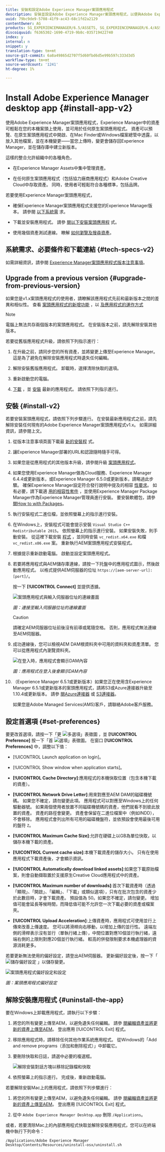 ```yaml
---
title: 安裝和設定Adobe Experience Manager案頭應用程式
description: 安裝並設定Adobe Experience Manager案頭應用程式，以便與Adobe Experience Manager Assets伺服器搭配運作，並下載您本機檔案系統上的資產。
uuid: 79bc9de9-5708-41f9-ac43-68c1fd2a2129
contentOwner: AG
products: SG_EXPERIENCEMANAGER/6.5/ASSETS, SG_EXPERIENCEMANAGER/6.4/ASSETS, SG_EXPERIENCEMANAGER/6.3/ASSETS
discoiquuid: f6365302-1690-4719-9b8c-035719422740
index: y
internal: n
snippet: y
translation-type: tm+mt
source-git-commit: 6a8a49865d2707f5d60fbd6d5e99b597c333d3d5
workflow-type: tm+mt
source-wordcount: '1241'
ht-degree: 1%

---
```



# Install Adobe Experience Manager desktop app {#install-app-v2}

使用Adobe Experience Manager案頭應用程式，Experience Manager中的資產可輕鬆在您的本機案頭上使用，並可用於任何原生案頭應用程式。 資產可以預覽、在原生案頭應用程式中開啟、在Mac Finder或Windows檔案總管中透露，以放入其他檔案，並在本機變更——當您上傳時，變更會儲存回Experience Manager，並在儲存庫中建立新版本。

這樣的整合允許組織中的各種角色，

* 在Experience Manager Assets中集中管理資產。

* 在任何原生案頭應用程式（包括協力廠商應用程式）和Adobe Creative Cloud中存取資產。 同時，使用者可輕鬆符合各種標準，包括品牌。

若要使用Experience Manager案頭應用程式，

* 確保Experience Manager案頭應用程式支援您的Experience Manager版本。 請參閱 [以下系統需](release-notes.md#system-requirements-and-prerequisites-v2) 求。

* 下載並安裝應用程式。 請參 [閱以下安裝案頭應用程](#install-v2) 式。

* 使用幾個資產測試連線。 瞭解 [如何瀏覽及搜尋資產](using.md#browse-search-preview-assets)。

## 系統需求、必要條件和下載連結 {#tech-specs-v2}

如需詳細資訊，請參閱 [Experience Manager案頭應用程式版本注意事項](release-notes.md)。

## Upgrade from a previous version {#upgrade-from-previous-version}

如果您是v1.x案頭應用程式的使用者，請瞭解該應用程式先前和最新版本之間的差異和相似性。 查看 [案頭應用程式的新增功能](introduction.md#whats-new-v2) ，以 [及應用程式的運作方式](release-notes.md#how-app-works)

>[!NOTE]
>
>電腦上無法共存兩個版本的案頭應用程式。 在安裝版本之前，請先解除安裝其他版本。

若要從舊版應用程式升級，請依照下列指示進行：

1. 在升級之前，請同步您的所有資產，並將變更上傳至Experience Manager。 這是為了避免在解除安裝應用程式時遺失任何編輯。

1. 解除安裝舊版應用程式。 卸載時，選擇清除快取的選項。

1. 重新啟動您的電腦。

1. [下載](release-notes.md) ，並 [安裝](#install-v2) 最新的應用程式。 請依照下列指示進行。

## 安裝 {#install-v2}

若要安裝案頭應用程式，請依照下列步驟進行。 在安裝最新應用程式之前，請先解除安裝任何現有的Adobe Experience Manager案頭應用程式v1.x。 如需詳細資訊，請參閱上文。

1. 從版本注意事項頁面下載最 [新的安裝程](release-notes.md) 式。

1. 讓Experience Manager部署的URL和認證隨時隨手可得。

1. 如果您是從應用程式的其他版本升級，請參閱升級 [案頭應用程式](#upgrade-from-previous-version)。

1. 如果您使用Experience Manager做為Cloud服務、Experience Manager 6.4.4或更新版本，或Experience Manager 6.5.0或更新版本，請略過此步驟。 確保Experience Manager設定符合發行說明中提及的相容 [性要求](release-notes.md)。 如有必要，請下載適 [用的相容性套件](https://www.adobeaemcloud.com/content/marketplace/marketplaceProxy.html?packagePath=/content/companies/public/adobe/packages/cq640/featurepack/adobe-asset-link-support) ，並使用Experience Manager Package Manager作為Experience Manager管理員進行安裝。 要安裝軟體包，請參 [閱How to with Packages](https://docs.adobe.com/content/help/en/experience-manager-65/administering/contentmanagement/package-manager.html)。

1. 執行安裝程式二進位檔，並依照螢幕上的指示進行安裝。

1. 在Windows上，安裝程式可能會提示安裝 `Visual Studio C++ Redistributable 2015`。 依照螢幕上的指示進行安裝。 如果安裝失敗，則手動安裝。 從這裡下載安裝 [程式](https://www.microsoft.com/en-us/download/details.aspx?id=52685) ，並同時安裝 `vc_redist.x64.exe` 和檔 `vc_redist.x86.exe` 案。 重新執行AEM案頭應用程式安裝程式。

1. 根據提示重新啟動電腦。 啟動並設定案頭應用程式。

1. 若要將應用程式與AEM儲存庫連線，請按一下托盤中的應用程式圖示，然後啟動應用程式。 以格式提供AEM伺服器的位址 `https://[aem-server-url]:[port]/`。

   按一下 **[!UICONTROL Connect]** 並提供憑據。

   ![案頭應用程式與輸入伺服器位址的連線畫面](assets/connect_da2.png)

   *圖：連接至輸入伺服器位址的連線畫面*

   >[!CAUTION]
   >
   >請確定AEM伺服器位址前後沒有前導或尾隨空格。 否則，應用程式無法連線至AEM伺服器。

1. 成功連線後，您可以檢視AEM DAM根資料夾中可用的資料夾和資產清單。 您可以從應用程式內瀏覽資料夾。

   ![在登入時，應用程式會顯示DAM內容](assets/firstview_da2.png)

   *圖：應用程式在登入後會顯示DAM內容*

1. （Experience Manager 6.5.1或更新版本）如果您正在使用含Experience Manager 6.5.1或更新版本的案頭應用程式，請將S3或Azure連接器升級至1.10.4或更新版本。 請參 [閱Azure連接器](https://docs.adobe.com/content/help/en/experience-manager-65/deploying/deploying/data-store-config.html#AzureDataStore) 或 [S3連接器](https://docs.adobe.com/content/help/en/experience-manager-65/deploying/deploying/data-store-config.html#AmazonS3DataStore)。

   如果您是Adobe Managed Services(AMS)客戶，請聯絡Adobe客戶服務。

## 設定首選項 {#set-preferences}

要更改首選項，請按一下「更 ![多選項」表徵圖](assets/do-not-localize/more_options_da2.png) ，並 **[!UICONTROL Preference]** 按一下「首 ![選項」表徵圖](assets/do-not-localize/preferences_icon_da2.png)。 在窗口 **[!UICONTROL Preferences]** 中，調整以下值：

* [!UICONTROL Launch application on login]。

* [!UICONTROL Show window when application starts]。

* **[!UICONTROL Cache Directory]**:應用程式的本機快取位置（包含本機下載的資產）。

* **[!UICONTROL Network Drive Letter]**:用來對應至AEM DAM的磁碟機號碼。 如果您不確定，請勿變更此項。 應用程式可以對應至Windows上的任何驅動器號。 如果兩個使用者放置不同磁碟機號碼的資產，他們就看不到彼此放置的資產。 資產的路徑會變更。 資產會保留在二進位檔案中（例如INDD），不會移除。 應用程式會列出所有可用的磁碟機盤符，並依預設會使用最後可用的盤符 `Z`。

* **[!UICONTROL Maximum Cache Size]**:允許在硬碟上以GB為單位快取，以儲存本機下載的資產。

* **[!UICONTROL Current cache size]**:本機下載資產的儲存大小。 只有在使用應用程式下載資產後，才會顯示資訊。

* **[!UICONTROL Automatically download linked assets]**:如果您下載原始檔案，則會自動擷取置於支援原生Creative Cloud應用程式中的資產。

* **[!UICONTROL Maximum number of downloads]**:首次下載資產時（透過「顯現」、「開啟」、「編輯」、「下載」或類似選項），只有在批次包含的資產少於此數目時，才會下載資產。 預設值為 50。如果您不確定，請勿變更。 增加值可能會延長等候時間，而降低值可能不允許您一次下載必要的資產或檔案夾。

* **[!UICONTROL Upload Acceleration]**:上傳資產時，應用程式可使用並行上傳來改善上傳速度。 您可以將滑桿向右移動，以增加上傳的並行性。 遠端左側的滑桿表示沒有並行（單執行緒上傳），中間位置對應10個並行執行緒，遠端右側的上限則對應20個並行執行緒。 較高的併發限制要求本機處理器的資源消耗更多。

若要更新無法使用的偏好設定，請登出AEM伺服器。 更新偏好設定後，按一下「 ![儲存偏好設定](assets/do-not-localize/save_preferences_da2.png) 」以儲存變更。

![案頭應用程式偏好設定和設定](assets/preferences_da2.png)

*圖：案頭應用程式偏好設定*

## 解除安裝應用程式 {#uninstall-the-app}

要在Windows上卸載應用程式，請執行以下步驟：

1. 將您的所有變更上傳至AEM，以避免遺失任何編輯。 請參 [閱編輯資產並將更新的資產上傳至AEM](using.md#edit-assets-upload-updated-assets)。 登出應用 [!UICONTROL Exit] 程式。

1. 移除應用程式時，請移除任何其他作業系統應用程式。 從Windows的「Add and remove programs（添加和刪除程式）」中卸載它。

1. 要刪除快取和日誌，請選中必要的複選框。

   ![解除安裝對話方塊以移除記錄檔和快取](assets/uninstall_da2.png)

1. 依照螢幕上的指示進行。 完成後，重新啟動電腦。

若要解除安裝Mac上的應用程式，請依照下列步驟進行：

1. 將您的所有變更上傳至AEM，以避免遺失任何編輯。 請參 [閱編輯資產並將更新的資產上傳至AEM](using.md#edit-assets-upload-updated-assets)。 登出應用 [!UICONTROL Exit] 程式。

1. 從中 `Adobe Experience Manager Desktop.app` 刪除 `/Applications`。

或者，若要清除Mac上的內部應用程式快取並解除安裝應用程式，您可以在終端機中執行下列命令：

```shell
/Applications/Adobe Experience Manager Desktop/Contents/Resources/uninstall-osx/uninstall.sh
```
